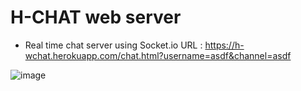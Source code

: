 # H-CHAT web server
- Real time chat server using Socket.io
URL : https://h-wchat.herokuapp.com/chat.html?username=asdf&channel=asdf


![image](https://user-images.githubusercontent.com/49344969/110222808-0135bc80-7ea3-11eb-93ca-1fa3d86aa001.png)







